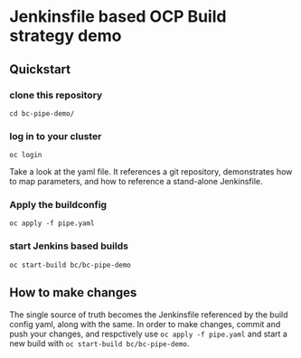 # Jenkinsfile based OCP Build strategy demo

## Quickstart
### clone this repository

`cd bc-pipe-demo/`

### log in to your cluster

`oc login`


Take a look at the yaml file. It references a git repository, demonstrates how to map parameters, and how to reference a stand-alone Jenkinsfile.  

### Apply the buildconfig

`oc apply -f pipe.yaml`

### start Jenkins based builds

`oc start-build bc/bc-pipe-demo`

## How to make changes
The single source of truth becomes the Jenkinsfile referenced by the build config yaml, along with the same. In order to make changes, commit and push your changes, and respctively use `oc apply -f pipe.yaml`  and start a new build with `oc start-build bc/bc-pipe-demo`.
